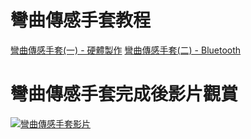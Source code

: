 # 彎曲傳感手套教程
[彎曲傳感手套(一) - 硬體製作](https://www.vive.com/tw/forum/2354)
[彎曲傳感手套(二) - Bluetooth](https://www.vive.com/tw/forum/2380)

# 彎曲傳感手套完成後影片觀賞
[![彎曲傳感手套影片](https://img.youtube.com/vi/kMfHDuT-jzg/0.jpg)](https://www.youtube.com/watch?v=kMfHDuT-jzg "彎曲傳感手套影片")
